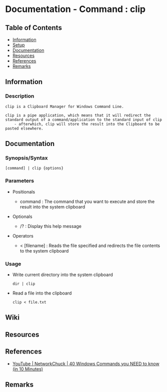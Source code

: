 # Documentation - Command : clip

## Table of Contents
+ [Information](#information)
+ [Setup](#setup)
+ [Documentation](#documentation)
+ [Resources](#resources)
+ [References](#references)
+ [Remarks](#remarks)

## Information

### Description
```
clip is a Clipboard Manager for Windows Command Line.

clip is a pipe application, which means that it will redirect the standard output of a command/application to the standard input of clip
    - afterwhich, clip will store the result into the Clipboard to be pasted elsewhere.
```

## Documentation

### Synopsis/Syntax
```batchdos
[command] | clip {options}
```

### Parameters

- Positionals
    + command : The command that you want to execute and store the result into the system clipboard

- Optionals
    + /? : Display this help message

- Operators
    + < [filename] : Reads the file specified and redirects the file contents to the system clipboard

### Usage

- Write current directory into the system clipboard
    ```batchdos
    dir | clip
    ```

- Read a file into the clipboard
    ```batchdos
    clip < file.txt
    ```

## Wiki

## Resources

## References
+ [YouTube | NetworkChuck | 40 Windows Commands you NEED to know (in 10 Minutes)](https://www.youtube.com/watch?v=Jfvg3CS1X3A)

## Remarks

